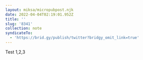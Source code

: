 ```yaml
---
layout: miksa/micropubpost.njk
date: 2022-04-04T02:19:01.952Z
title: ''
slug: '8341'
collection: note
syndicateTo:
  - 'https://brid.gy/publish/twitter?bridgy_omit_link=true'
---
```

Test 1,2,3
